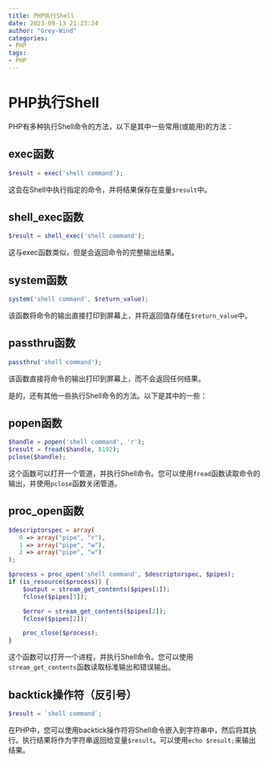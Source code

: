 ```yaml
---
title: PHP执行Shell
date: 2023-09-13 21:23:24
author: "Grey-Wind"
categories:
- PHP
tags:
- PHP
---
```


# PHP执行Shell

PHP有多种执行Shell命令的方法，以下是其中一些常用(或能用)的方法：

## exec函数

```php
$result = exec('shell command');
```
这会在Shell中执行指定的命令，并将结果保存在变量`$result`中。

## shell_exec函数

```php
$result = shell_exec('shell command');
```
这与exec函数类似，但是会返回命令的完整输出结果。

## system函数

```php
system('shell command', $return_value);
```
该函数将命令的输出直接打印到屏幕上，并将返回值存储在`$return_value`中。

## passthru函数

```php
passthru('shell command');
```
该函数直接将命令的输出打印到屏幕上，而不会返回任何结果。

是的，还有其他一些执行Shell命令的方法。以下是其中的一些：

## popen函数

```php
$handle = popen('shell command', 'r');
$result = fread($handle, 8192);
pclose($handle);
```
这个函数可以打开一个管道，并执行Shell命令。您可以使用`fread`函数读取命令的输出，并使用`pclose`函数关闭管道。

## proc_open函数

```php
$descriptorspec = array(
   0 => array("pipe", "r"),  
   1 => array("pipe", "w"),  
   2 => array("pipe", "w")   
);

$process = proc_open('shell command', $descriptorspec, $pipes);
if (is_resource($process)) {
    $output = stream_get_contents($pipes[1]);
    fclose($pipes[1]);

    $error = stream_get_contents($pipes[2]);
    fclose($pipes[2]);

    proc_close($process);
}
```
这个函数可以打开一个进程，并执行Shell命令。您可以使用`stream_get_contents`函数读取标准输出和错误输出。

## backtick操作符（反引号）

```php
$result = `shell command`;
```
在PHP中，您可以使用backtick操作符将Shell命令嵌入到字符串中，然后将其执行。执行结果将作为字符串返回给变量`$result`。可以使用`echo $result;`来输出结果。

